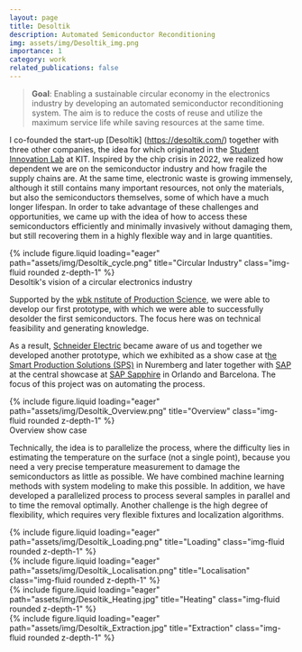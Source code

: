 ```yaml
---
layout: page
title: Desoltik
description: Automated Semiconductor Reconditioning
img: assets/img/Desoltik_img.png
importance: 1
category: work
related_publications: false
---
```


> **Goal**: Enabling a sustainable circular economy in the electronics industry by developing an automated semiconductor reconditioning system. The aim is to reduce the costs of reuse and utilize the maximum service life while saving resources at the same time.

I co-founded the start-up [Desoltik] (https://desoltik.com/) together with three other companies, the idea for which originated in the [Student Innovation Lab](https://www.kit-student-innovation-lab.de/) at KIT. Inspired by the chip crisis in 2022, we realized how dependent we are on the semiconductor industry and how fragile the supply chains are. At the same time, electronic waste is growing immensely, although it still contains many important resources, not only the materials, but also the semiconductors themselves, some of which have a much longer lifespan.
In order to take advantage of these challenges and opportunities, we came up with the idea of how to access these semiconductors efficiently and minimally invasively without damaging them, but still recovering them in a highly flexible way and in large quantities.

<div class="row">
    <div class="col-sm mt-3 mt-md-0">
        {% include figure.liquid loading="eager" path="assets/img/Desoltik_cycle.png" title="Circular Industry" class="img-fluid rounded z-depth-1" %}
    </div>
</div>
<div class="caption">
    Desoltik's vision of a circular electronics industry
</div>

Supported by the [wbk nstitute of Production Science](https://www.wbk.kit.edu/english/index.php), we were able to develop our first prototype, with which we were able to successfully desolder the first semiconductors. The focus here was on technical feasibility and generating knowledge.

As a result, [Schneider Electric](https://www.se.com/ww/en/) became aware of us and together we developed another prototype, which we exhibited as a show case at t[he Smart Production Solutions (SPS)](https://sps.mesago.com/nuernberg/en/press/press-releases/sps-press-releases/finalreport-2023.html) in Nuremberg and later together with [SAP](https://www.sap.com/germany/index.html) at the central showcase at [SAP Sapphire](https://www.sap.com/assetdetail/2024/06/0e28ae4d-c27e-0010-bca6-c68f7e60039b.html) in Orlando and Barcelona. The focus of this project was on automating the process.

<div class="row">
    <div class="col-sm mt-3 mt-md-0">
        {% include figure.liquid loading="eager" path="assets/img/Desoltik_Overview.png" title="Overview" class="img-fluid rounded z-depth-1" %}
    </div>
</div>
<div class="caption">
    Overview show case
</div>

Technically, the idea is to parallelize the process, where the difficulty lies in estimating the temperature on the surface (not a single point), because you need a very precise temperature measurement to damage the semiconductors as little as possible. We have combined machine learning methods with system modeling to make this possible. In addition, we have developed a parallelized process to process several samples in parallel and to time the removal optimally. Another challenge is the high degree of flexibility, which requires very flexible fixtures and localization algorithms.

<div class="row">
    <div class="col-sm mt-3 mt-md-0">
        {% include figure.liquid loading="eager" path="assets/img/Desoltik_Loading.png" title="Loading" class="img-fluid rounded z-depth-1" %}
    </div>
    <div class="col-sm mt-3 mt-md-0">
        {% include figure.liquid loading="eager" path="assets/img/Desoltik_Localisation.png" title="Localisation" class="img-fluid rounded z-depth-1" %}
    </div>
    <div class="col-sm mt-3 mt-md-0">
        {% include figure.liquid loading="eager" path="assets/img/Desoltik_Heating.jpg" title="Heating" class="img-fluid rounded z-depth-1" %}
    </div>
    <div class="col-sm mt-3 mt-md-0">
        {% include figure.liquid loading="eager" path="assets/img/Desoltik_Extraction.jpg" title="Extraction" class="img-fluid rounded z-depth-1" %}
    </div>
</div>

